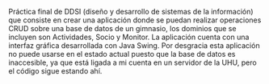 Práctica final de DDSI (diseño y desarrollo de sistemas de la información) que consiste en crear una aplicación donde se puedan realizar operaciones CRUD sobre una base de datos de un gimnasio, los dominios 
que se incluyen son Actividades, Socio y Monitor. La aplicación cuenta con una interfaz gráfica desarrollada con Java Swing. Por desgracia esta aplicación no puede usarse en el estado actual puesto que la base de datos
es inaccesible, ya que está ligada a mi cuenta en un servidor de la UHU, pero el código sigue estando ahí.
